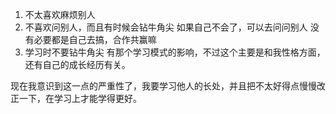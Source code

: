 
1. 不太喜欢麻烦别人
2. 不喜欢问别人，而且有时候会钻牛角尖
	如果自己不会了，可以去问问别人
	没有必要都是自己去搞，合作共赢嘛
2. 学习时不要钻牛角尖
有那个学习模式的影响，不过这个主要是和我性格方面，还有自己的成长经历有关。

现在我意识到这一点的严重性了，我要学习他人的长处，并且把不太好得点慢慢改正一下，在学习上才能学得更好。